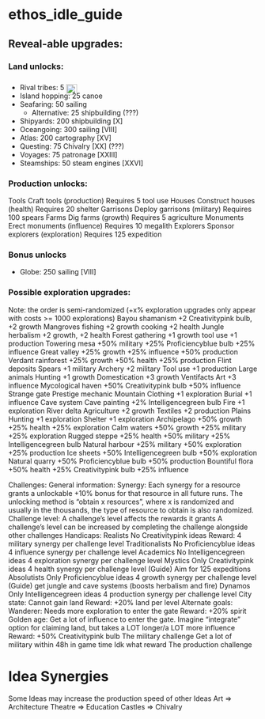 # ethos_idle_guide

## Reveal-able upgrades:
### Land unlocks:
- Rival tribes: 5 <img src="exploration.png" alt=":exploration:" style="width: 22px; height: 22px;transform: translateY(10px); ">
- Island hopping: 25 canoe
- Seafaring: 50 sailing 
  - Alternative: 25 shipbuilding (???)
- Shipyards: 200 shipbuilding [X]
- Oceangoing: 300 sailing [VIII]
- Atlas: 200 cartography [XV]
- Questing: 75 <font colour="red">Chivalry</font> [XX] (???)
- Voyages: 75 patronage [XXIII]
- Steamships: 50 steam engines [XXVI]

### Production unlocks:
Tools
Craft tools (production)
Requires 5 tool use
Houses
Construct houses (health)
Requires 20 shelter
Garrisons
Deploy garrisons (military)
Requires 100 spears
Farms
Dig farms (growth)
Requires 5 agriculture 
Monuments
Erect monuments (influence)
Requires 10 megalith
Explorers
Sponsor explorers (exploration)
Requires 125 expedition

### Bonus unlocks

- Globe: 250 sailing [VIII]

### Possible exploration upgrades:
Note: the order is semi-randomized (+x% exploration upgrades only appear with costs >= 1000 explorations)
Bayou 
shamanism +2 Creativitypink bulb, +2 growth
Mangroves 
fishing +2 growth
cooking +2 health
Jungle
herbalism +2 growth, +2 health
Forest
gathering +1 growth
tool use +1 production
Towering mesa
+50% military
+25% Proficiencyblue bulb
+25% influence
Great valley
+25% growth
+25% influence
+50% production
Verdant rainforest
+25% growth
+50% health
+25% production
Flint deposits 
Spears +1 military
Archery +2 military
Tool use +1 production
Large animals 
Hunting +1 growth
Domestication +3 growth
Ventifacts
Art +3 influence
Mycological haven
+50% Creativitypink bulb
+50% influence
Strange gate
Prestige mechanic
Mountain
Clothing +1 exploration 
Burial +1 influence
Cave system
Cave painting +2% Intelligencegreen bulb 
Fire +1 exploration
River delta
Agriculture +2 growth
Textiles +2 production
Plains
Hunting +1 exploration 
Shelter +1 exploration
Archipelago
+50% growth
+25% health
+25% exploration
Calm waters
+50% growth
+25% military
+25% exploration
Rugged steppe
+25% health
+50% military
+25% Intelligencegreen bulb
Natural harbour
+25% military 
+50% exploration 
+25% production
Ice sheets
+50% Intelligencegreen bulb
+50% exploration 
Natural quarry
+50% Proficiencyblue bulb
+50% production
Bountiful flora
+50% health
+25% Creativitypink bulb
+25% influence 

Challenges:
General information:
Synergy:
Each synergy for a resource grants a unlockable +10% bonus for that resource in all future runs. 
The unlocking method is “obtain x resources”, where x is randomized and usually in the thousands, the type of resource to obtain is also randomized.
Challenge level:
A challenge’s level affects the rewards it grants
A challenge’s level can be increased by completing the challenge alongside other challenges
Handicaps:
Realists
No Creativitypink ideas
Reward: 4 military synergy per challenge level
Traditionalists
No Proficiencyblue ideas
4 influence synergy per challenge level
Academics
No Intelligencegreen ideas
4 exploration synergy per challenge level
Mystics
Only Creativitypink ideas
4 health synergy per challenge level
(Guide) Aim for 125 expeditions
Absolutists
Only Proficiencyblue ideas
4 growth synergy per challenge level
(Guide) get jungle and cave systems (boosts herbalism and fire)
Dynamos
Only Intelligencegreen ideas
4 production synergy per challenge level
City state:
Cannot gain land
Reward: +20% land per level
Alternate goals:
Wanderer:
Needs more exploration to enter the gate
Reward: +20% spirit
Golden age:
Get a lot of influence to enter the gate. Imagine “integrate” option for claiming land, but takes a LOT longer/a LOT more influence 
Reward: +50% Creativitypink bulb
The military challenge
Get a lot of military within 48h in game time
Idk what reward
The production challenge




# Idea Synergies
Some Ideas may increase the production speed of other Ideas
Art => Architecture
Theatre => Education
Castles => Chivalry
